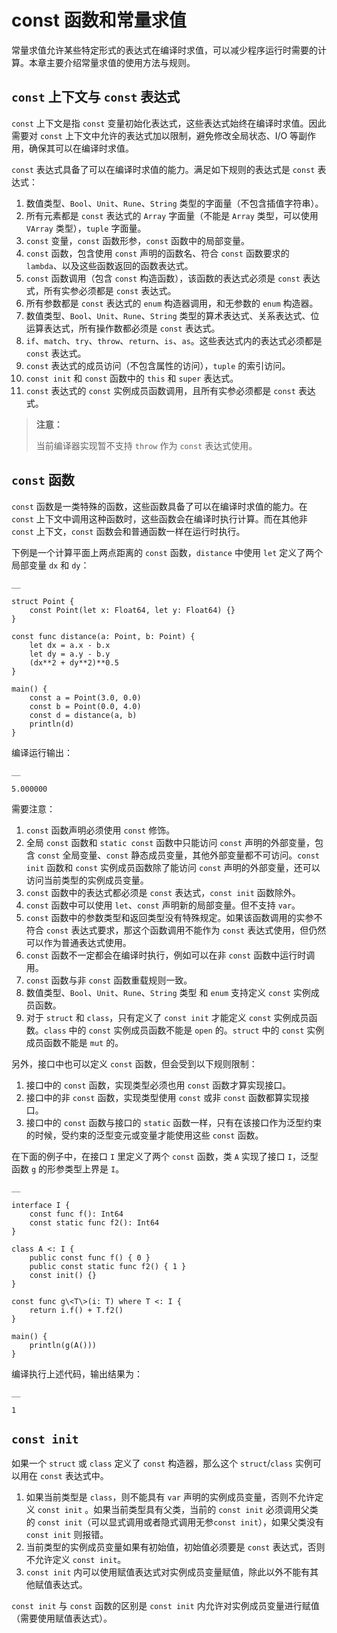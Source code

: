 
# const 函数和常量求值

常量求值允许某些特定形式的表达式在编译时求值，可以减少程序运行时需要的计算。本章主要介绍常量求值的使用方法与规则。

## `const` 上下文与 `const` 表达式

`const` 上下文是指 `const` 变量初始化表达式，这些表达式始终在编译时求值。因此需要对 `const` 上下文中允许的表达式加以限制，避免修改全局状态、I/O 等副作用，确保其可以在编译时求值。

`const` 表达式具备了可以在编译时求值的能力。满足如下规则的表达式是 `const` 表达式：

  1. 数值类型、`Bool`、`Unit`、`Rune`、`String` 类型的字面量（不包含插值字符串）。
  2. 所有元素都是 `const` 表达式的 `Array` 字面量（不能是 `Array` 类型，可以使用 `VArray` 类型），`tuple` 字面量。
  3. `const` 变量，`const` 函数形参，`const` 函数中的局部变量。
  4. `const` 函数，包含使用 `const` 声明的函数名、符合 `const` 函数要求的 `lambda`、以及这些函数返回的函数表达式。
  5. `const` 函数调用（包含 `const` 构造函数），该函数的表达式必须是 `const` 表达式，所有实参必须都是 `const` 表达式。
  6. 所有参数都是 `const` 表达式的 `enum` 构造器调用，和无参数的 `enum` 构造器。
  7. 数值类型、`Bool`、`Unit`、`Rune`、`String` 类型的算术表达式、关系表达式、位运算表达式，所有操作数都必须是 `const` 表达式。
  8. `if`、`match`、`try`、`throw`、`return`、`is`、`as`。这些表达式内的表达式必须都是 `const` 表达式。
  9. `const` 表达式的成员访问（不包含属性的访问），`tuple` 的索引访问。
  10. `const init` 和 `const` 函数中的 `this` 和 `super` 表达式。
  11. `const` 表达式的 `const` 实例成员函数调用，且所有实参必须都是 `const` 表达式。

> **注意：**
> 
> 当前编译器实现暂不支持 `throw` 作为 `const` 表达式使用。

## `const` 函数

`const` 函数是一类特殊的函数，这些函数具备了可以在编译时求值的能力。在 `const` 上下文中调用这种函数时，这些函数会在编译时执行计算。而在其他非 `const` 上下文，`const` 函数会和普通函数一样在运行时执行。

下例是一个计算平面上两点距离的 `const` 函数，`distance` 中使用 `let` 定义了两个局部变量 `dx` 和 `dy`：
    
    __
    
    struct Point {
        const Point(let x: Float64, let y: Float64) {}
    }
    
    const func distance(a: Point, b: Point) {
        let dx = a.x - b.x
        let dy = a.y - b.y
        (dx**2 + dy**2)**0.5
    }
    
    main() {
        const a = Point(3.0, 0.0)
        const b = Point(0.0, 4.0)
        const d = distance(a, b)
        println(d)
    }
    
编译运行输出：
    
    __
    
    5.000000

需要注意：

  1. `const` 函数声明必须使用 `const` 修饰。
  2. 全局 `const` 函数和 `static const` 函数中只能访问 `const` 声明的外部变量，包含 `const` 全局变量、`const` 静态成员变量，其他外部变量都不可访问。`const init` 函数和 `const` 实例成员函数除了能访问 `const` 声明的外部变量，还可以访问当前类型的实例成员变量。
  3. `const` 函数中的表达式都必须是 `const` 表达式，`const init` 函数除外。
  4. `const` 函数中可以使用 `let`、`const` 声明新的局部变量。但不支持 `var`。
  5. `const` 函数中的参数类型和返回类型没有特殊规定。如果该函数调用的实参不符合 `const` 表达式要求，那这个函数调用不能作为 `const` 表达式使用，但仍然可以作为普通表达式使用。
  6. `const` 函数不一定都会在编译时执行，例如可以在非 `const` 函数中运行时调用。
  7. `const` 函数与非 `const` 函数重载规则一致。
  8. 数值类型、`Bool`、`Unit`、`Rune`、`String` 类型 和 `enum` 支持定义 `const` 实例成员函数。
  9. 对于 `struct` 和 `class`，只有定义了 `const init` 才能定义 `const` 实例成员函数。`class` 中的 `const` 实例成员函数不能是 `open` 的。`struct` 中的 `const` 实例成员函数不能是 `mut` 的。

另外，接口中也可以定义 `const` 函数，但会受到以下规则限制：

  1. 接口中的 `const` 函数，实现类型必须也用 `const` 函数才算实现接口。
  2. 接口中的非 `const` 函数，实现类型使用 `const` 或非 `const` 函数都算实现接口。
  3. 接口中的 `const` 函数与接口的 `static` 函数一样，只有在该接口作为泛型约束的时候，受约束的泛型变元或变量才能使用这些 `const` 函数。

在下面的例子中，在接口 `I` 里定义了两个 `const` 函数，类 `A` 实现了接口 `I`，泛型函数 `g` 的形参类型上界是 `I`。
    
    __
    
    interface I {
        const func f(): Int64
        const static func f2(): Int64
    }
    
    class A <: I {
        public const func f() { 0 }
        public const static func f2() { 1 }
        const init() {}
    }
    
    const func g\<T\>(i: T) where T <: I {
        return i.f() + T.f2()
    }
    
    main() {
        println(g(A()))
    }
    
编译执行上述代码，输出结果为：
    
    __
    
    1

## `const init`

如果一个 `struct` 或 `class` 定义了 `const` 构造器，那么这个 `struct`/`class` 实例可以用在 `const` 表达式中。

  1. 如果当前类型是 `class`，则不能具有 `var` 声明的实例成员变量，否则不允许定义 `const init` 。如果当前类型具有父类，当前的 `const init` 必须调用父类的 `const init`（可以显式调用或者隐式调用无参`const init`），如果父类没有 `const init` 则报错。
  2. 当前类型的实例成员变量如果有初始值，初始值必须要是 `const` 表达式，否则不允许定义 `const init`。
  3. `const init` 内可以使用赋值表达式对实例成员变量赋值，除此以外不能有其他赋值表达式。

`const init` 与 `const` 函数的区别是 `const init` 内允许对实例成员变量进行赋值（需要使用赋值表达式）。